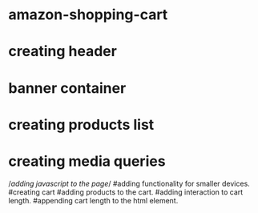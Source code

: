 # amazon-shopping-cart
# creating header
# banner container
# creating products list
# creating media queries

/*adding javascript to the page*/
#adding functionality for smaller devices.
#creating cart
#adding products to the cart.
#adding interaction to cart length.
#appending cart length to the html element.
